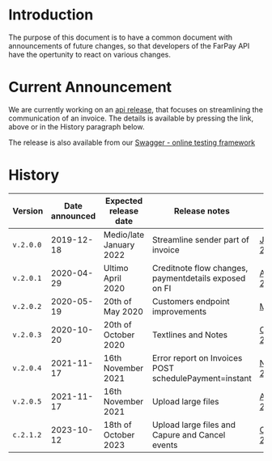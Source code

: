 # Introduction
The purpose of this document is to have a common document with announcements of future changes, so that developers of the FarPay API have the opertunity to react on various changes.

# Current Announcement
We are currently working on an [api release](API-Release-v2-2020-01-001.md), that focuses on streamlining the communication of an invoice. The details is available by pressing the link, above or in the History paragraph below.

The release is also available from our [Swagger - online testing framework](https://api.farpay.io/)

# History
| Version   | Date announced | Expected release date       | Release notes | Link                                                                                   |
|-----------|----------------|-----------------------------|---------------|----------------------------------------------------------------------------------------|
| `v.2.0.0` | 2019-12-18     |  Medio/late January 2022   | Streamline sender part of invoice | [Januar 2020](API-Release-v2-2020-01-001.md)                        |
| `v.2.0.1` | 2020-04-29     |  Ultimo April 2020          | Creditnote flow changes, paymentdetails exposed on FI | [April 2020](API-Release-v2-2020-04-001.md)    |
| `v.2.0.2` | 2020-05-19     |  20th of May 2020           | Customers endpoint improvements | [May 2020](API-Release-V2-2020-05-19-001.md)                         |
| `v.2.0.3` | 2020-10-20     |  20th of October 2020       | Textlines and Notes | [October 2020](API-Release-v2-2020-10-001.md)                                    |
| `v.2.0.4` | 2021-11-17     |  16th November 2021         | Error report on Invoices POST schedulePayment=instant | [November 2021](API-Release-v2-2021-11-001.md) |
| `v.2.0.5` | 2021-11-17     |  16th November 2021         | Upload large files | [April 2023](API-Release-v2-2023-04-001.md)                                       |
| `c.2.1.2` | 2023-10-12     |  18th of October 2023       | Upload large files and Capure and Cancel events | [October 2023](API-Release-v2-2023-10-001.md)        |
 

